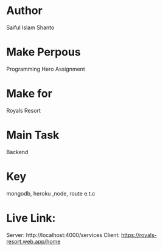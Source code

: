 # Author 
Saiful Islam Shanto

# Make Perpous
Programming Hero Assignment

# Make for

Royals Resort 

# Main Task 
Backend 

# Key
mongodb, heroku ,node, route e.t.c

# Live Link: 
Server: http://localhost:4000/services
 Client: https://royals-resort.web.app/home